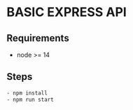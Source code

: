 # BASIC EXPRESS API

## Requirements

- node >= 14

## Steps

```bash
- npm install
- npm run start
```